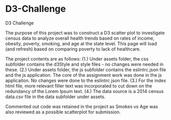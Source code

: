 # D3-Challenge
D3 Challenge

The purpose of this project was to construct a D3 scatter plot to investigate census data to analyze overall health trends based on rates of income, obesity, poverty, smoking, and age at the state level.  This page will load (and refresh) based on comparing poverty to lack of healthcare.

The project contents are as follows:
(1.) Under assets folder, the css subfolder contains the d3Style and style files - no changes were needed in these. 
(2.) Under assets folder, the js subfolder contains the eslintrc.json file and the js application. The core of the assignment work was done in the js applicaiton.  No changes were done to the eslintrc json file.
(3.) For the index html file, more relevant filler text was incorporated to cut down on the redundancy of the Lorem Ipsum text. 
(4.) The data source is a 2014 census data.csv file in the data subfolder under assets.

Commented out code was retained in the project as Smokes vs Age was also reviewed as a possible scatterplot for submission.  
